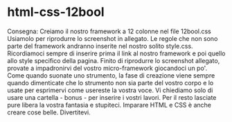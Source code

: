 # html-css-12bool

Consegna:
Creiamo il nostro framework a 12 colonne nel file 12bool.css
Usiamolo per riprodurre lo screenshot in allegato.
Le regole che non sono parte del framework andranno inserite nel nostro solito style.css.
Ricordiamoci sempre di inserire prima il link al nostro framework e poi quello allo style specifico della pagina.
Finito di riprodurre lo screenshot allegato, provate a impadronirvi del vostro micro-framework giocandoci un po'. Come quando suonate uno strumento, la fase di creazione viene sempre quando dimenticate che lo strumento non sia parte del vostro corpo e lo usate per esprimervi come usereste la vostra voce.
Vi chiediamo solo di usare una cartella - bonus - per inserire i vostri lavori.
Per il resto lasciate pure libera la vostra fantasia e stupiteci.
Imparare HTML e CSS è anche creare cose belle.
Divertitevi.